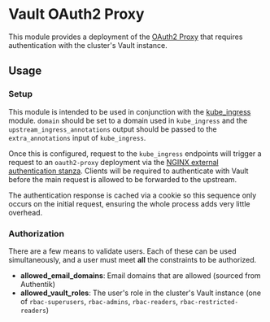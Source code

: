 # Vault OAuth2 Proxy 

This module provides a deployment of the [OAuth2 Proxy](https://github.com/oauth2-proxy/oauth2-proxy)
that requires authentication with the cluster's Vault instance.

## Usage

### Setup

This module is intended to be used in conjunction with the [kube_ingress](/docs/main/reference/infrastructure-modules/submodule/kubernetes/kube_ingress)
module. `domain` should be set to a domain used in `kube_ingress` and the `upstream_ingress_annotations` output
should be passed to the `extra_annotations` input of `kube_ingress`.

Once this is configured, request to the `kube_ingress` endpoints will trigger a request to an `oauth2-proxy` deployment
via the [NGINX external authentication stanza](https://kubernetes.github.io/ingress-nginx/user-guide/nginx-configuration/annotations/#external-authentication). Clients will be required
to authenticate with Vault before the main request is allowed to be forwarded to the upstream.

The authentication response is cached via a cookie so this sequence only occurs on the initial request, ensuring
the whole process adds very little overhead.

### Authorization

There are a few means to validate users. Each of these can be used simultaneously, and a user must meet **all**
the constraints to be authorized.

- **allowed_email_domains**: Email domains that are allowed (sourced from Authentik)
- **allowed_vault_roles**: The user's role in the cluster's Vault instance (one of `rbac-superusers`, `rbac-admins`, `rbac-readers`, `rbac-restricted-readers`)
